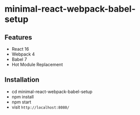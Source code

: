 # minimal-react-webpack-babel-setup


## Features

* React 16
* Webpack 4
* Babel 7
* Hot Module Replacement


## Installation

* cd minimal-react-webpack-babel-setup
* npm install
* npm start
* visit `http://localhost:8080/`
